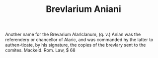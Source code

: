 ---
title: Brevlarium Aniani
letter: B
permalink: "/definitions/bld-brevlarium-aniani.html"
body: Another name for the Brevarium Alarlclanum, (q. v.) Anian was the referendery
  or chancellor of Alaric, and was commanded hy the latter to authen-ticate, by hls
  signature, the copies of the brevlary sent to the comites. Mackeld. Rom. Law, $
  68
published_at: '2018-07-07'
source: Black's Law Dictionary 2nd Ed (1910)
layout: post
---